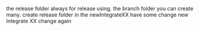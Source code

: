 the release folder always for release using.
the branch folder you can create many.
create release folder
in the newIntegrateXX have some change
new Integrate XX change again